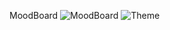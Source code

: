 MoodBoard
![MoodBoard](https://github.com/user-attachments/assets/8562d530-bfc6-4fee-932a-659d8319950a)
![Theme](https://github.com/user-attachments/assets/c56a3f30-3e00-49c5-991b-c67734b664a1)
